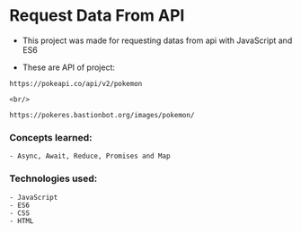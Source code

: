 # Request Data From API

- This project was made for requesting datas from api with JavaScript and ES6

- These are API of project: 

```
https://pokeapi.co/api/v2/pokemon
```
	<br/>
```
https://pokeres.bastionbot.org/images/pokemon/
```

### Concepts learned:
	- Async, Await, Reduce, Promises and Map

### Technologies used:
	- JavaScript
	- ES6
	- CSS
	- HTML
